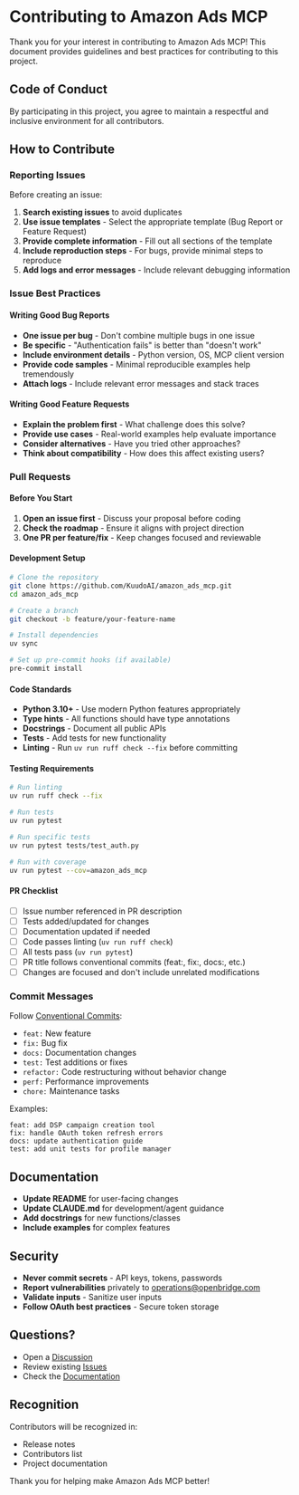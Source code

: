 # Contributing to Amazon Ads MCP

Thank you for your interest in contributing to Amazon Ads MCP! This document provides guidelines and best practices for contributing to this project.

## Code of Conduct

By participating in this project, you agree to maintain a respectful and inclusive environment for all contributors.

## How to Contribute

### Reporting Issues

Before creating an issue:
1. **Search existing issues** to avoid duplicates
2. **Use issue templates** - Select the appropriate template (Bug Report or Feature Request)
3. **Provide complete information** - Fill out all sections of the template
4. **Include reproduction steps** - For bugs, provide minimal steps to reproduce
5. **Add logs and error messages** - Include relevant debugging information

### Issue Best Practices

#### Writing Good Bug Reports
- **One issue per bug** - Don't combine multiple bugs in one issue
- **Be specific** - "Authentication fails" is better than "doesn't work"
- **Include environment details** - Python version, OS, MCP client version
- **Provide code samples** - Minimal reproducible examples help tremendously
- **Attach logs** - Include relevant error messages and stack traces

#### Writing Good Feature Requests
- **Explain the problem first** - What challenge does this solve?
- **Provide use cases** - Real-world examples help evaluate importance
- **Consider alternatives** - Have you tried other approaches?
- **Think about compatibility** - How does this affect existing users?

### Pull Requests

#### Before You Start
1. **Open an issue first** - Discuss your proposal before coding
2. **Check the roadmap** - Ensure it aligns with project direction
3. **One PR per feature/fix** - Keep changes focused and reviewable

#### Development Setup
```bash
# Clone the repository
git clone https://github.com/KuudoAI/amazon_ads_mcp.git
cd amazon_ads_mcp

# Create a branch
git checkout -b feature/your-feature-name

# Install dependencies
uv sync

# Set up pre-commit hooks (if available)
pre-commit install
```

#### Code Standards
- **Python 3.10+** - Use modern Python features appropriately
- **Type hints** - All functions should have type annotations
- **Docstrings** - Document all public APIs
- **Tests** - Add tests for new functionality
- **Linting** - Run `uv run ruff check --fix` before committing

#### Testing Requirements
```bash
# Run linting
uv run ruff check --fix

# Run tests
uv run pytest

# Run specific tests
uv run pytest tests/test_auth.py

# Run with coverage
uv run pytest --cov=amazon_ads_mcp
```

#### PR Checklist
- [ ] Issue number referenced in PR description
- [ ] Tests added/updated for changes
- [ ] Documentation updated if needed
- [ ] Code passes linting (`uv run ruff check`)
- [ ] All tests pass (`uv run pytest`)
- [ ] PR title follows conventional commits (feat:, fix:, docs:, etc.)
- [ ] Changes are focused and don't include unrelated modifications

### Commit Messages

Follow [Conventional Commits](https://www.conventionalcommits.org/):
- `feat:` New feature
- `fix:` Bug fix
- `docs:` Documentation changes
- `test:` Test additions or fixes
- `refactor:` Code restructuring without behavior change
- `perf:` Performance improvements
- `chore:` Maintenance tasks

Examples:
```
feat: add DSP campaign creation tool
fix: handle OAuth token refresh errors
docs: update authentication guide
test: add unit tests for profile manager
```

## Documentation

- **Update README** for user-facing changes
- **Update CLAUDE.md** for development/agent guidance
- **Add docstrings** for new functions/classes
- **Include examples** for complex features

## Security

- **Never commit secrets** - API keys, tokens, passwords
- **Report vulnerabilities** privately to operations@openbridge.com
- **Validate inputs** - Sanitize user inputs
- **Follow OAuth best practices** - Secure token storage

## Questions?

- Open a [Discussion](https://github.com/KuudoAI/amazon_ads_mcp/discussions)
- Review existing [Issues](https://github.com/KuudoAI/amazon_ads_mcp/issues)
- Check the [Documentation](README.md)

## Recognition

Contributors will be recognized in:
- Release notes
- Contributors list
- Project documentation

Thank you for helping make Amazon Ads MCP better!